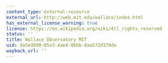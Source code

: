 ```yaml
---
content_type: external-resource
external_url: http://web.mit.edu/wallace/index.html
has_external_license_warning: true
license: https://en.wikipedia.org/wiki/All_rights_reserved
status: ''
title: Wallace Observatory MIT
uid: da5ed890-05a3-4ae4-86bb-8aa572d379da
wayback_url: ''
---
```

